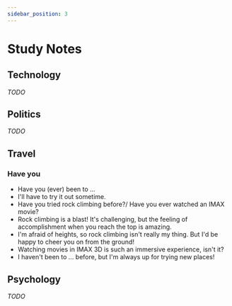 ```yaml
---
sidebar_position: 3
---
```


# Study Notes

## Technology

_TODO_

## Politics

_TODO_

## Travel

### Have you

- Have you (ever) been to ...
- I'll have to try it out sometime.
- Have you tried rock climbing before?/ Have you ever watched an IMAX movie?
- Rock climbing is a blast! It's challenging, but the feeling of accomplishment when you reach the top is amazing.
- I'm afraid of heights, so rock climbing isn't really my thing. But I'd be happy to cheer you on from the ground!
- Watching movies in IMAX 3D is such an immersive experience, isn't it?
- I haven't been to ... before, but I'm always up for trying new places!

## Psychology

_TODO_


